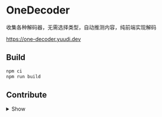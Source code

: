 # OneDecoder

收集各种解码器，无需选择类型，自动推测内容，纯前端实现解码

<https://one-decoder.yuudi.dev>

## Build

```sh
npm ci
npm run build
```

## Contribute

<details>
<summary>Show</summary>

### App

This app built with [Angular 20](https://v20.angular.dev/overview) with [zone-less](https://angular.dev/guide/zoneless) and [signals](https://angular.dev/guide/signals), please read them before start.

Run `npm start` and open <localhost:4200> to debug

### Plugins

Use [template file](./src/plugins/_template.ts), create a new class and put it in [enabled list](./src/plugins/enabled.ts)

Run `npm start` and open <localhost:4200> to debug

</details>
